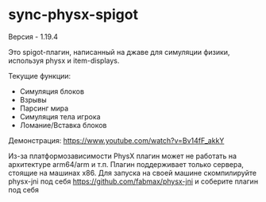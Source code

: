 # sync-physx-spigot
Версия - 1.19.4

Это spigot-плагин, написанный на джаве для симуляции физики, используя physx и item-displays.

Текущие функции:
 - Симуляция блоков
 - Взрывы
 - Парсинг мира
 - Симуляция тела игрока
 - Ломание/Вставка блоков

Демонстрация: https://www.youtube.com/watch?v=Bv14fF_akkY

Из-за платформозависимости PhysX плагин может не работать на архитектуре arm64/arm и т.п.
Плагин поддерживает только сервера, стоящие на машинах x86. Для запуска на своей машине скомпилируйте physx-jni под себя https://github.com/fabmax/physx-jni и соберите плагин под себя
